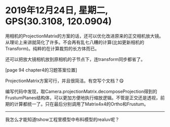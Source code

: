 # 2019年12月24日, 星期二, GPS(30.3108, 120.0904)

用相机的ProjectionMatrix的方案的话，还可以优化改进原来的正交相机放大镜。从理论上来讲就简化了许多。不会再有乱七八糟的计算(比如更新相机的Transform)。纯粹的在计算裁剪的长方体而已。

还可以把放大镜相机放到原相机的子节点下，连transform同步都省了。

[page 94 chapter4的习题答案位置]

ProjectionMatrix方案可行，并且很简洁。有空写个文档？😋

编写代码中发现，取Camera.projectionMatrix.decomposeProjection得到的FrustumPlanes结构体，可以更加方便地执行缩放逻辑。不管是正交还是透视，前期的计算都统一了。只在最后分别调用了Matrix4x4的Ortho和Frustum。

----

我怎么才能知道tshow工程里模型中布料模型的realuv呢？
